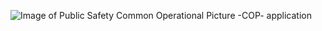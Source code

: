 ![Image of Public Safety Common Operational Picture -COP- application](https://github.com/phpmaps/my-private/master/public-safety-cop.png)